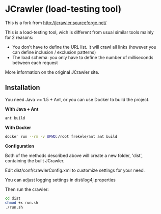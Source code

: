 # JCrawler (load-testing tool)

This is a fork from http://jcrawler.sourceforge.net/

This is a load-testing tool, wich is different from usual similar tools mainly for 2 reasons:
- You don't have to define the URL list. It will crawl all links (however you can define inclusion / exclusion patterns)
- The load schema: you only have to define the number of milliseconds between each request

More information on the original JCrawler site.

## Installation

You need Java >= 1.5 + Ant, or you can use Docker to build the project.

**With Java + Ant**

```bash
ant build
``` 

**With Docker**

```bash
docker run --rm -v $PWD:/root frekele/ant ant build
```

**Configuration**

Both of the methods described above will create a new folder, 'dist', containing the built JCrawler.

Edit dist/conf/crawlerConfig.xml to customize settings for your need.

You can adjust logging settings in dist/log4j.properties

Then run the crawler:
```bash
cd dist
chmod +x run.sh
./run.sh
```
